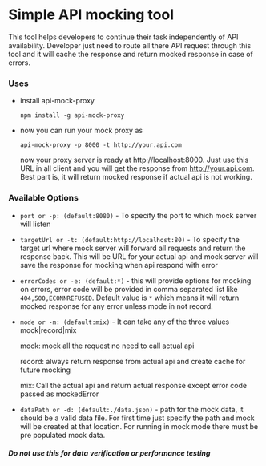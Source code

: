 # Simple API mocking tool

This tool helps developers to continue their task independently of API availability. Developer just need to route all there API request through this tool and it will cache the response and return mocked response in case of errors.

### Uses

- install api-mock-proxy

  `npm install -g api-mock-proxy`

- now you can run your mock proxy as

  `api-mock-proxy -p 8000 -t http://your.api.com`

  now your proxy server is ready at http://localhost:8000. Just use this URL in all client and you will get the response from http://your.api.com. Best part is, it will return mocked response if actual api is not working.

### Available Options

- `port or -p: (default:8080)` -
  To specify the port to which mock server will listen

- `targetUrl or -t: (default:http://localhost:80)` -
  To specify the target url where mock server will forward all requests and return the response back. This will be URL for your actual api and mock server will save the response for mocking when api respond with error

- `errorCodes or -e: (default:*)` -
  this will provide options for mocking on errors, error code will be provided in comma separated list like `404,500,ECONNREFUSED`. Default value is `*` which means it will return mocked response for any error unless mode in not record.

- `mode or -m: (default:mix)` -
  It can take any of the three values mock|record|mix

  mock: mock all the request no need to call actual api

  record: always return response from actual api and create cache for future mocking

  mix: Call the actual api and return actual response except error code passed as mockedError

- `dataPath or -d: (default:./data.json)` -
  path for the mock data, it should be a valid data file.
  For first time just specify the path and mock will be created at that location.
  For running in mock mode there must be pre populated mock data.

##### Do not use this for data verification or performance testing
